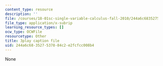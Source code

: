```yaml
---
content_type: resource
description: ''
file: /courses/18-01sc-single-variable-calculus-fall-2010/244a6c683527537884c2e2fcfcc008b4_HgEqXhsIq_g.vtt
file_type: application/x-subrip
learning_resource_types: []
ocw_type: OCWFile
resourcetype: Other
title: 3play caption file
uid: 244a6c68-3527-5378-84c2-e2fcfcc008b4
---
```

None

